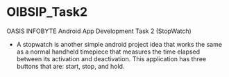 # OIBSIP_Task2
OASIS INFOBYTE Android App Development Task 2 (StopWatch)
- A stopwatch is another simple android project idea that works the same
as a normal handheld timepiece that measures the time elapsed between its
activation and deactivation. This application has three buttons that are:
start, stop, and hold.


